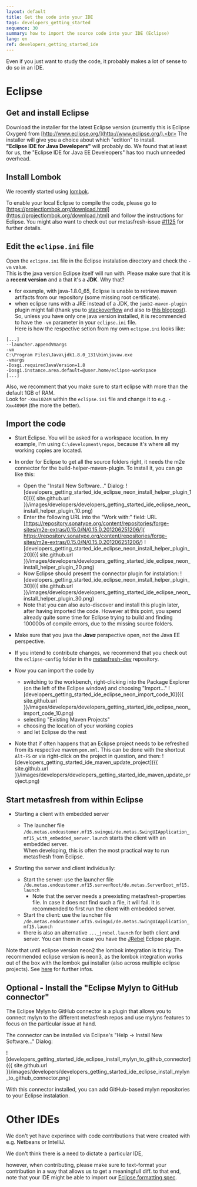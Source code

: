 ```yaml
---
layout: default
title: Get the code into your IDE
tags: developers_getting_started
sequence: 30
summary: how to import the source code into your IDE (Eclipse)
lang: en
ref: developers_getting_started_ide
---
```


Even if you just want to study the code, it probably makes a lot of sense to do so in an IDE.

# Eclipse

## Get and install Eclipse

Download the installer for the latest Eclipse version (currently this is Eclipse Oxygen) from [http://www.eclipse.org/](http://www.eclipse.org/).<br>
The installer will give you a choice about which "edition" to install.<br>
**"Eclipse IDE for Java Developers"** will probably do. We found that at least for us, the "Eclipse IDE for Java EE Develeopers" has too much unneeded overhead.

## Install Lombok

We recently started using [lombok](https://projectlombok.org/).

To enable your local Eclipse to compile the code, please go to [https://projectlombok.org/download.html](https://projectlombok.org/download.html) and follow the instructions for Eclipse. You might also want to check out our metasfresh-issue [#1125](https://github.com/metasfresh/metasfresh/issues/1125) for further details.

## Edit the `eclipse.ini` file

Open the `eclipse.ini` file in the Eclipse instalation directory and check the `-vm` value.<br>
This is the java version Eclipse itself will run with. Please make sure that it is a **recent version** and a that it's a **JDK**. Why that?
* for example, with java-1.8.0_65, Eclipse is unable to retrieve maven artifacts from our repository (some missing root certificate).
* when eclipse runs with a JRE instead of a JDK, the `jaxb2-maven-plugin` plugin might fail (thank you to [stackoverflow](https://stackoverflow.com/questions/34173363/errorlistener-missing-when-using-maven-jaxb-plugin-with-eclipse-and-m2e) and also to [this blogpost](http://diggingthroughcode.blogspot.de/2016/05/trouble-with-maven-jaxb2-plugin-and.html)).<br>
So, unless you have only one java version installed, it is recommended to have the `-vm` parameter in your `eclipse.ini` file.<br>
Here is how the respective setion from my own `eclipse.ini` looks like:

```
[...]
--launcher.appendVmargs
-vm
C:\Program Files\Java\jdk1.8.0_131\bin\javaw.exe
-vmargs
-Dosgi.requiredJavaVersion=1.8
-Dosgi.instance.area.default=@user.home/eclipse-workspace
[...]
```

Also, we recomment that you make sure to start eclipse with more than the default 1GB of RAM.<br>
Look for `-Xmx1024M` within the `eclipse.ini` file and change it to e.g. `-Xmx4096M` (the more the better).


## Import the code

* Start Eclipse. You will be asked for a workspace location. In my example, I'm using `C:\development\repos`, because it's where all my working copies are located.
* In order for Eclipse to get all the source folders right, it needs the m2e connector for the build-helper-maven-plugin. To install it, you can go like this:
  - Open the "Install New Software..." Dialog:
![developers_getting_started_ide_eclipse_neon_install_helper_plugin_10]({{ site.github.url }}/images/developers/developers_getting_started_ide_eclipse_neon_install_helper_plugin_10.png)
  - Enter the following URL into the "Work with:" field: URL [https://repository.sonatype.org/content/repositories/forge-sites/m2e-extras/0.15.0/N/0.15.0.201206251206/]( https://repository.sonatype.org/content/repositories/forge-sites/m2e-extras/0.15.0/N/0.15.0.201206251206/)
![developers_getting_started_ide_eclipse_neon_install_helper_plugin_20]({{ site.github.url }}/images/developers/developers_getting_started_ide_eclipse_neon_install_helper_plugin_20.png)
  - Now Eclipse should present the connector plugin for instalation:
![developers_getting_started_ide_eclipse_neon_install_helper_plugin_30]({{ site.github.url }}/images/developers/developers_getting_started_ide_eclipse_neon_install_helper_plugin_30.png)
  - Note that you can also auto-discover and install this plugin later, after having imported the code. However at this point, you spend already quite some time for Eclipse trying to build and finding 100000s of compile errors, due to the missing source folders.
* Make sure that you java the ***Java*** perspective open, not the Java EE perspective.
* If you intend to contribute changes, we recommend that you check out the `eclipse-config` folder in the [metasfresh-dev](https://github.com/metasfresh/metasfresh-dev) repository.
* Now you can import the code by
  - switching to the workbench, right-clicking into the Package Explorer (on the left of the Eclipse window) and choosing "Import..."
![developers_getting_started_ide_eclipse_neon_import_code_10]({{ site.github.url }}/images/developers/developers_getting_started_ide_eclipse_neon_import_code_10.png)
  - selecting "Existing Maven Projects"
  - choosing the location of your working copies
  - and let Eclipse do the rest

* Note that if often happens that an Eclipse project needs to be refreshed from its respective maven `pom.xml`. This can be done with the shortcut `Alt-F5` or via right-click on the project in question, and then:
![developers_getting_started_ide_maven_update_project]({{ site.github.url }}/images/developers/developers_getting_started_ide_maven_update_project.png)


## Start metasfresh from within Eclipse

* Starting a client with embedded server
  - The launcher file `/de.metas.endcustomer.mf15.swingui/de.metas.SwingUIApplication_mf15_with_embedded_server.launch` starts the client with an embedded server.<br>When developing, this is often the most practical way to run metasfresh from Eclipse.

* Starting the server and client individually:
  - Start the server: use the launcher file `/de.metas.endcustomer.mf15.serverRoot/de.metas.ServerBoot_mf15.launch`
    * Note that the server needs a preexisting metasfresh-properties file. In case it does not find such a file, it will fail. It is recommended to first run the client with embedded server.
  - Start the client: use the launcher file `/de.metas.endcustomer.mf15.swingui/de.metas.SwingUIApplication_mf15.launch`
  - there is also an alternative  `..._jrebel.launch` for both client and server. You can them in case you have the [JRebel](http://zeroturnaround.com/software/jrebel/) Eclipse plugin.


Note that until eclipse version neon2 the lombok integration is tricky.
The recommended eclipse version is neon3, as the lombok integration works out of the box with the lombok gui installer (also across multiple eclipse projects). See [here](http://stackoverflow.com/questions/42444457/lombok-does-not-work-for-eclipse-neon) for further infos.

## Optional - Install the "Eclipse Mylyn to GitHub connector"

The Eclipse Mylyn to GitHub connector is a plugin that allows you to connect mylyn to the different metasfresh repos and use mylyns features to focus on the particular issue at hand.

The connector can be installed via Eclipse's "Help -> Install New Software..." Dialog:

![developers_getting_started_ide_eclipse_install_mylyn_to_github_connector]({{ site.github.url }}/images/developers/developers_getting_started_ide_eclipse_install_mylyn_to_github_connector.png)

With this connector installed, you can add GitHub-based mylyn repositories to your Eclipse instalation.

# Other IDEs

We don't yet have experince with code contributions that were created with e.g. Netbeans or IntelliJ.

We don't think there is a need to dictate a particular IDE,

however, when contributing, please make sure to text-format your contribution in a way that allows us to get a meaningfull diff.
to that end, note that your IDE might be able to import our [Eclipse formatting spec](https://github.com/metasfresh/metasfresh-dev/blob/master/eclipse-config/eclipse_metas_formatter.xml).
